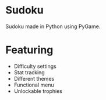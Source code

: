 # Sudoku
Sudoku made in Python using PyGame.
# Featuring
* Difficulty settings
* Stat tracking
* Different themes
* Functional menu
* Unlockable trophies
